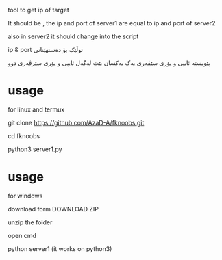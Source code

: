 tool to get ip of target

It should be , the ip and port of server1 are equal to ip and port of server2

also in server2 it should change into the script

ip & port توڵێک بۆ ده‌ستهێنانی 

پێویسته‌ ئایپی و پۆری سێڤه‌ری یه‌ک یه‌کسان بێت له‌گه‌ل ئایپی و پۆری سێرڤه‌ری دوو

# usage
for linux and termux

git clone https://github.com/AzaD-A/fknoobs.git

cd fknoobs

python3 server1.py



# usage 
for windows 

download form DOWNLOAD ZIP

unzip the folder

open cmd 

python server1
(it works on python3)
